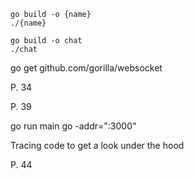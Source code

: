 ```
go build -o {name}
./{name}
```

```
go build -o chat
./chat
```

go get github.com/gorilla/websocket

P. 34

P. 39

go run main go -addr=":3000"

Tracing code to get a look under the hood

P. 44